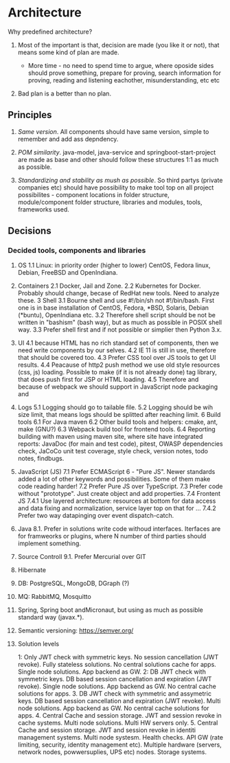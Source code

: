 # Architecture

Why predefined architecture?

1. Most of the important is that, decision are made (you like it or not), that means some kind of plan are made.
    - More time - no need to spend time to argue, where oposide sides should prove something, prepare for proving,
    search information for proving, reading and listening eachother, misunderstanding,  etc etc

2. Bad plan is a better than no plan.

## Principles

1. *Same version*. All components should have same version, simple to remember and add ass depndency.

2. *POM similarity*. java-model, java-service and springboot-start-project are made as base and other should follow these structures 1:1 as much as possible.

3. *Standardizing and stability as mush as possible*. So third partys (private companies etc) should have possibility to make tool top on all project
possibilites - component locations in folder structure, module/component folder structure, libraries and modules, tools, frameworks used.

## Decisions

### Decided tools, components and libraries

1. OS
1.1 Linux: in priority order (higher to lower) CentOS, Fedora linux, Debian, FreeBSD and OpenIndiana.
2. Containers
2.1 Docker, Jail and Zone.
2.2 Kubernetes for Docker. Probably should change, becase of RedHat new tools. Need to analyze these.
3 Shell
3.1 Bourne shell and use #!/bin/sh not #!/bin/bash. First one is in base installation of CentOS, Fedora, *BSD, Solaris, Debian (*buntu), OpenIndiana etc.
3.2 Therefore shell script should be not be written in "bashism" (bash way), but as much as possible in POSIX shell way.
3.3 Prefer shell first and if not possible or simplier then Python 3.x.
4. UI
4.1 because HTML has no rich standard set of components, then we need write components by our selves.
4.2 IE 11 is still in use, therefore that should be covered too.
4.3 Prefer CSS tool over JS tools to get UI results.
4.4 Peacause of http2 push method we use old style resources (css, js) loading. Possible to make (if it is not already done) tag library, that does push first for JSP or HTML loading.
4.5 Therefore and because of webpack we should support in JavaScript node packaging and 
5. Logs
5.1 Logging should go to tailable file.
5.2 Logging should be wih size limit, that means logs should be splitted after reaching limit.
6 Build tools
6.1 For Java maven
6.2 Other build tools and helpers: cmake, ant, make (GNU?)
6.3 Webpack build tool for frontend tools.
6.4 Reporting building with maven using maven site, where site have integrated reports: JavaDoc (for main and test code), pitest, OWASP dependencies check, JaCoCo unit test coverage, style check, version notes, todo notes, findbugs.
7. JavaScript (JS)
7.1 Prefer ECMAScript 6 - "Pure JS". Newer standards added a lot of other keywords and possibilities. Some of them make code reading harder!
7.2 Prefer Pure JS over TypeScript.
7.3 Prefer code without "prototype". Just create object and add properties.
7.4 Frontent JS
7.4.1 Use layered architecture: resources at bottom for data access and data fixing and normalization, service layer top on that for ...
7.4.2 Prefer two way datapinging over event dispatch-catch.
8. Java
8.1. Prefer in solutions write code withoud interfaces. Iterfaces are for framweorks or plugins, where N number of third parties should implement something.
9. Source Controll
9.1. Prefer Mercurial over GIT
10. Hibernate
11. DB: PostgreSQL, MongoDB, DGraph (?)
12. MQ: RabbitMQ, Mosquitto
13. Spring, Spring boot andMicronaut, but using as much as possible standard way (javax.*).
14. Semantic versioning: https://semver.org/
4. Solution levels

    1: Only JWT check with symmetric keys. No session cancellation (JWT revoke). Fully stateless solutions. No central solutions cache for apps. Single node solutions. App backend as GW.
    2: DB JWT check with symmetric keys. DB based session cancellation and expiration (JWT revoke). Single node solutions. App backend as GW. No central cache solutions for apps.
    3. DB JWT check with symmetric and assymetric keys. DB based session cancellation and expiration (JWT revoke). Multi node solutions. App backend as GW. No central cache solutions for apps.
    4. Central Cache and session storage. JWT and session revoke in cache systems. Multi node solutions. Multi HW servers only.
    5. Central Cache and session storage. JWT and session revoke in identiti management systems. Multi node systesm. Health checks. API GW (rate limiting, security, identity management etc). Multiple hardware (servers, network nodes, powwersuplies, UPS etc) nodes. Storage systems.

